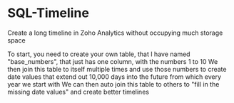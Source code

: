 # SQL-Timeline
Create a long timeline in Zoho Analytics without occupying much storage space

To start, you need to create your own table, that I have named "base_numbers", that just has one column, with the numbers 1 to 10
We then join this table to itself multiple times and use those numbers to create date values that extend out 10,000 days into the future from which every year we start with
We can then auto join this table to others to "fill in the missing date values" and create better timelines
